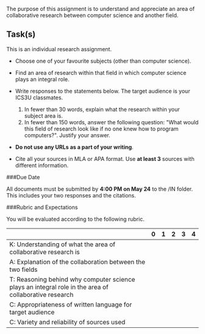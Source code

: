The purpose of this assignment is to understand and appreciate an area of collaborative research between computer science and another field.

Task(s)
-------

This is an individual research assignment.

* Choose one of your favourite subjects (other than computer science).

* Find an area of research within that field in which computer science plays an integral role.

* Write responses to the statements below. The target audience is your ICS3U classmates.

  1. In fewer than 30 words, explain what the research within your subject area is. 
  2. In fewer than 150 words, answer the following question: "What would this field of research look like if no one knew how to program computers?". Justify your answer.

* **Do not use any URLs as a part of your writing**.
* Cite all your sources in MLA or APA format. Use **at least 3** sources with different information.

	
###Due Date

All documents must be submitted by **4:00 PM on May 24** to the /IN folder. This includes your two responses and the citations.


###Rubric and Expectations

You will be evaluated according to the following rubric. 

| | 0  | 1  | 2 | 3 | 4 |
| --- | --- | --- | --- | --- | --- |
| K: Understanding of what the area of collaborative research is | | | | | |
| A: Explanation of the collaboration between the two fields | | | | | |
| T: Reasoning behind why computer science plays an integral role in the area of collaborative research | | | | | |
| C: Appropriateness of written language for target audience | | | | | |
| C: Variety and reliability of sources used | | | | | |
